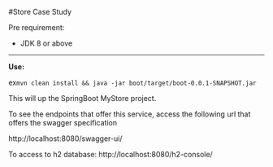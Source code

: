 #Store Case Study

Pre requirement:

- JDK 8 or above
****
**Use:**

ex``` mvn clean install && java -jar boot/target/boot-0.0.1-SNAPSHOT.jar ```


This will up the SpringBoot MyStore project.

To see the endpoints that offer this service, access the following url that offers the swagger specification

http://localhost:8080/swagger-ui/

To access to h2 database:
http://localhost:8080/h2-console/
